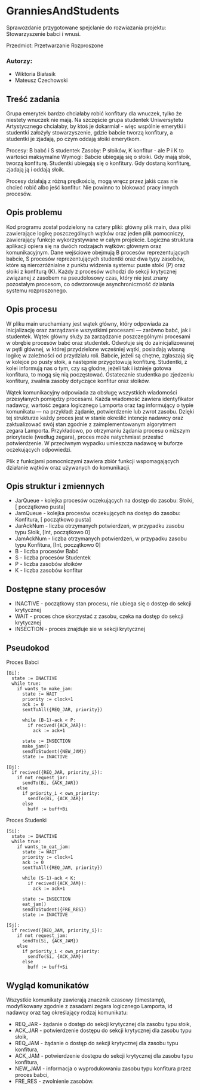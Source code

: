 # GranniesAndStudents
Sprawozdanie przygotowane spejclanie do rozwiazania projektu: Stowarzyszenie babci i wnusi. 

Przedmiot: Przetwarzanie Rozproszone

### Autorzy:
- Wiktoria Białasik 
- Mateusz Czechowski 

## Treść zadania
Grupa emerytek bardzo chciałaby robić konfitury dla wnuczek, tylko że niestety wnuczek nie mają. Na szczęście grupa studentek Uniwersytetu Artystycznego chciałaby, by ktoś je dokarmiał - więc wspólnie emerytki i studentki założyły stowarzyszenie, gdzie babcie tworzą konfitury, a studentki je zjadają, po czym oddają słoiki emerytkom. 

Procesy: B babć i S studentek 
Zasoby: P słoików, K konfitur - ale P i K to wartości maksymalne 
Wymogi: Babcie ubiegają się o słoiki. Gdy mają słoik, tworzą konfiturę. Studentki ubiegają się o konfitury. Gdy dostaną konfiturę, zjadają ją i oddają słoik. 

Procesy działają z różną prędkością, mogą wręcz przez jakiś czas nie chcieć robić albo jeść konfitur. Nie powinno to blokować pracy innych procesów.

## Opis problemu
Kod programu został podzielony na cztery pliki: główny plik main, dwa pliki zawierające logikę poszczególnych wątków oraz jeden plik pomocniczy, zawierający funkcje wykorzystywane w całym projekcie. Logiczna struktura aplikacji opiera się na dwóch rodzajach wątków: głównym oraz komunikacyjnym. Dane wejściowe obejmują B procesów reprezentujących babcie, S procesów reprezentujących studentki oraz dwa typy zasobów, które są nierozróżnialne z punktu widzenia systemu: puste słoiki (P) oraz słoiki z konfiturą (K). Każdy z procesów wchodzi do sekcji krytycznej związanej z zasobem na pseudolosowy czas, który nie jest znany pozostałym procesom, co odwzorowuje asynchroniczność działania systemu rozproszonego.

## Opis procesu
W pliku main uruchamiany jest wątek główny, który odpowiada za inicjalizację oraz zarządzanie wszystkimi procesami — zarówno babć, jak i studentek. 
Wątek główny służy za zarządzanie poszczególnymi procesami w obrębie procesów babć oraz studentek. Odwołuje się do zainicjalizowanej w pętli głównej, w której przydzielone wcześniej wątki, posiadają własną logikę w zależności od przydziału roli. Babcie, jeżeli są chętne, zgłaszają się w kolejce po pusty słoik, a następnie przygotowują konfiturę. Studentki, z kolei informują nas o tym, czy są głodne, jeżeli tak i istnieje gotowa konfitura, to mogą się nią poczęstować. Ostatecznie studentka po zjedzeniu konfitury, zwalnia zasoby dotyczące konfitur oraz słoików. 

Wątek komunikacyjny odpowiada za obsługę wszystkich wiadomości przesyłanych pomiędzy procesami. Każda wiadomość zawiera identyfikator nadawcy, wartość zegara logicznego Lamporta oraz tag informujący o typie komunikatu — na przykład: żądanie, potwierdzenie lub zwrot zasobu. Dzięki tej strukturze każdy proces jest w stanie określić intencje nadawcy oraz zaktualizować swój stan zgodnie z zaimplementowanym algorytmem zegara Lamporta. Przykładowo, po otrzymaniu żądania procesu o niższym priorytecie (według zegara), proces może natychmiast przesłać potwierdzenie. W przeciwnym wypadku umieszcza nadawcę w buforze oczekujących odpowiedzi. 

Plik z funkcjami pomocniczymi zawiera zbiór funkcji wspomagających działanie wątków oraz używanych do komunikacji.

## Opis struktur i zmiennych 
- JarQueue - kolejka procesów oczekujących na dostęp do zasobu: Słoiki, [<Queue> początkowo pusta]
- JamQueue - kolejka procesów oczekujących na dostęp do zasobu: Konfitura, [<Queue> początkowo pusta]
- JarAckNum - liczba otrzymanych potwierdzeń, w przypadku zasobu typu Słoik, [Int, początkowo 0]
- JamAckNum - liczba otrzymanych potwierdzeń, w przypadku zasobu typu Konfitura, [Int, początkowo 0] 
- B - liczba procesów Babć
- S - liczba procesów Studentek
- P - liczba zasobów słoików
- K - liczba zasobów konfitur

## Dostępne stany procesów
- INACTIVE - początkowy stan procesu, nie ubiega się o dostęp do sekcji krytycznej
- WAIT - proces chce skorzystać z zasobu, czeka na dostęp do sekcji krytycznej
- INSECTION - proces znajduje sie w sekcji krytycznej

## Pseudokod
Proces Babci
```
[Bi]:
  state := INACTIVE
  while true:
    if wants_to_make_jam: 
      state := WAIT
      priority := clock+1
      ack := 0
      sentToAll({REQ_JAR, priority})

      while (B-1)-ack < P:
        if recived({ACK_JAR}):
          ack := ack+1

      state := INSECTION
      make_jam()
      sendToStudent({NEW_JAM})
      state := INACTIVE

[Bj]:
  if recived({REQ_JAR, priority_i}):
    if not request_jar:
      sendTo(Bi, {ACK_JAR})
    else
      if priority_i < own_priority:
        sendTo(Bi, {ACK_JAR})
      else
        buff := buff+Bi

```

Proces Studenki
```
[Si]:
  state := INACTIVE
  while true:
    if wants_to_eat_jam: 
      state := WAIT
      priority := clock+1
      ack := 0
      sentToAll({REQ_JAM, priority})

      while (S-1)-ack < K:
        if recived({ACK_JAM}):
          ack := ack+1

      state := INSECTION
      eat_jam()
      sendToStudent({FRE_RES})
      state := INACTIVE

[Sj]:
  if recived({REQ_JAM, priority_i}):
    if not request_jam:
      sendTo(Si, {ACK_JAM})
    else
      if priority_i < own_priority:
        sendTo(Si, {ACK_JAM})
      else
        buff := buff+Si
```

## Wygląd komunikatów
Wszystkie komunikaty zawierają znacznik czasowy (timestamp), modyfikowany zgodnie z zasadami zegara logicznego Lamporta, id nadawcy oraz tag określający rodzaj komunikatu:
- REQ_JAR - żądanie o dostęp do sekcji krytycznej dla zasobu typu słoik,
- ACK_JAR - potwierdzenie dostępu do sekcji krytycznej dla zasobu typu słoik,
- REQ_JAM - żądanie o dostęp do sekcji krytycznej dla zasobu typu konfitura,
- ACK_JAM - potwierdzenie dostępu do sekcji krytycznej dla zasobu typu konfitura,
- NEW_JAM - informacja o wyprodukowaniu zasobu typu konfitura przez proces babci,
- FRE_RES - zwolnienie zasobów. 

